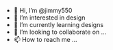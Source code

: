 - 👋 Hi, I’m @jimmy550
- 👀 I’m interested in design
- 🌱 I’m currently learning designs
- 💞️ I’m looking to collaborate on ...
- 📫 How to reach me ...

<!---
jimmy550/jimmy550 is a ✨ special ✨ repository because its `README.md` (this file) appears on your GitHub profile.
You can click the Preview link to take a look at your changes.
--->
